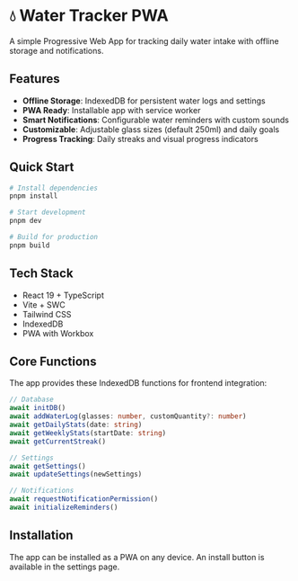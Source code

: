 # 💧 Water Tracker PWA

A simple Progressive Web App for tracking daily water intake with offline storage and notifications.

## Features

- **Offline Storage**: IndexedDB for persistent water logs and settings
- **PWA Ready**: Installable app with service worker
- **Smart Notifications**: Configurable water reminders with custom sounds
- **Customizable**: Adjustable glass sizes (default 250ml) and daily goals
- **Progress Tracking**: Daily streaks and visual progress indicators

## Quick Start

```bash
# Install dependencies
pnpm install

# Start development
pnpm dev

# Build for production
pnpm build
```

## Tech Stack

- React 19 + TypeScript
- Vite + SWC
- Tailwind CSS
- IndexedDB
- PWA with Workbox

## Core Functions

The app provides these IndexedDB functions for frontend integration:

```typescript
// Database
await initDB()
await addWaterLog(glasses: number, customQuantity?: number)
await getDailyStats(date: string)
await getWeeklyStats(startDate: string)
await getCurrentStreak()

// Settings
await getSettings()
await updateSettings(newSettings)

// Notifications
await requestNotificationPermission()
await initializeReminders()
```

## Installation

The app can be installed as a PWA on any device. An install button is available in the settings page.
